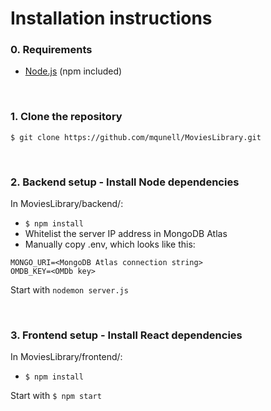 # Installation instructions

### 0. Requirements
* [Node.js](https://github.com/nodesource/distributions/blob/master/README.md#debinstall "Node.js") (npm included)

<br/>

### 1. Clone the repository
`$ git clone https://github.com/mqunell/MoviesLibrary.git`

<br/>

### 2. Backend setup - Install Node dependencies
In MoviesLibrary/backend/:
* `$ npm install`
* Whitelist the server IP address in MongoDB Atlas
* Manually copy .env, which looks like this:
```
MONGO_URI=<MongoDB Atlas connection string>
OMDB_KEY=<OMDb key>
```

Start with `nodemon server.js`

<br/>

### 3. Frontend setup - Install React dependencies
In MoviesLibrary/frontend/:
* `$ npm install`

Start with `$ npm start`
